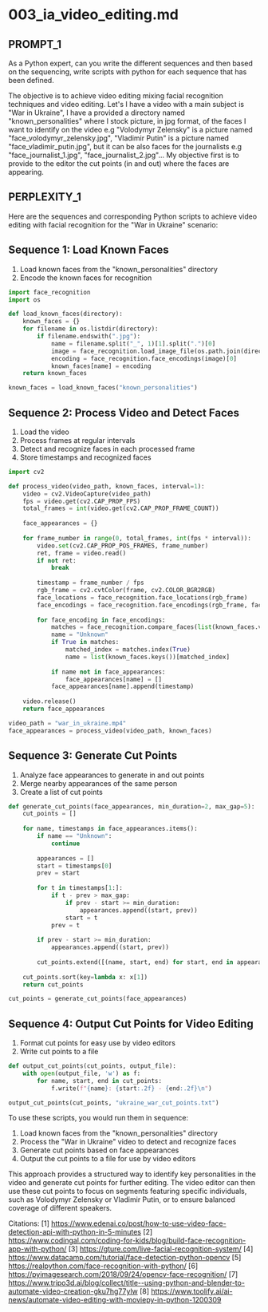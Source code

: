 
# 003_ia_video_editing.md

## PROMPT_1
As a Python expert, can you write the different sequences and then based on the sequencing, write scripts with python for each sequence that has been defined. 

The objective is to achieve video editing mixing facial recognition techniques and video editing. Let's I have a video with a main subject is "War in Ukraine", I have a provided a directory named "known_personalities" where I stock picture, in jpg format, of the faces I want to identify on the video e.g "Volodymyr Zelensky" is a picture named "face_volodymyr_zelensky.jpg", "Vladimir Putin" is a picture named "face_vladimir_putin.jpg", but it can be also faces for the journalists e.g "face_journalist_1.jpg", "face_journalist_2.jpg"... My objective first is to provide to the editor the cut points (in and out) where the faces are appearing.

## PERPLEXITY_1

Here are the sequences and corresponding Python scripts to achieve video editing with facial recognition for the "War in Ukraine" scenario:

## Sequence 1: Load Known Faces

1. Load known faces from the "known_personalities" directory
2. Encode the known faces for recognition

```python
import face_recognition
import os

def load_known_faces(directory):
    known_faces = {}
    for filename in os.listdir(directory):
        if filename.endswith(".jpg"):
            name = filename.split("_", 1)[1].split(".")[0]
            image = face_recognition.load_image_file(os.path.join(directory, filename))
            encoding = face_recognition.face_encodings(image)[0]
            known_faces[name] = encoding
    return known_faces

known_faces = load_known_faces("known_personalities")
```

## Sequence 2: Process Video and Detect Faces

1. Load the video
2. Process frames at regular intervals
3. Detect and recognize faces in each processed frame
4. Store timestamps and recognized faces

```python
import cv2

def process_video(video_path, known_faces, interval=1):
    video = cv2.VideoCapture(video_path)
    fps = video.get(cv2.CAP_PROP_FPS)
    total_frames = int(video.get(cv2.CAP_PROP_FRAME_COUNT))
    
    face_appearances = {}
    
    for frame_number in range(0, total_frames, int(fps * interval)):
        video.set(cv2.CAP_PROP_POS_FRAMES, frame_number)
        ret, frame = video.read()
        if not ret:
            break
        
        timestamp = frame_number / fps
        rgb_frame = cv2.cvtColor(frame, cv2.COLOR_BGR2RGB)
        face_locations = face_recognition.face_locations(rgb_frame)
        face_encodings = face_recognition.face_encodings(rgb_frame, face_locations)
        
        for face_encoding in face_encodings:
            matches = face_recognition.compare_faces(list(known_faces.values()), face_encoding)
            name = "Unknown"
            if True in matches:
                matched_index = matches.index(True)
                name = list(known_faces.keys())[matched_index]
            
            if name not in face_appearances:
                face_appearances[name] = []
            face_appearances[name].append(timestamp)
    
    video.release()
    return face_appearances

video_path = "war_in_ukraine.mp4"
face_appearances = process_video(video_path, known_faces)
```

## Sequence 3: Generate Cut Points

1. Analyze face appearances to generate in and out points
2. Merge nearby appearances of the same person
3. Create a list of cut points

```python
def generate_cut_points(face_appearances, min_duration=2, max_gap=5):
    cut_points = []
    
    for name, timestamps in face_appearances.items():
        if name == "Unknown":
            continue
        
        appearances = []
        start = timestamps[0]
        prev = start
        
        for t in timestamps[1:]:
            if t - prev > max_gap:
                if prev - start >= min_duration:
                    appearances.append((start, prev))
                start = t
            prev = t
        
        if prev - start >= min_duration:
            appearances.append((start, prev))
        
        cut_points.extend([(name, start, end) for start, end in appearances])
    
    cut_points.sort(key=lambda x: x[1])
    return cut_points

cut_points = generate_cut_points(face_appearances)
```

## Sequence 4: Output Cut Points for Video Editing

1. Format cut points for easy use by video editors
2. Write cut points to a file

```python
def output_cut_points(cut_points, output_file):
    with open(output_file, 'w') as f:
        for name, start, end in cut_points:
            f.write(f"{name}: {start:.2f} - {end:.2f}\n")

output_cut_points(cut_points, "ukraine_war_cut_points.txt")
```

To use these scripts, you would run them in sequence:

1. Load known faces from the "known_personalities" directory
2. Process the "War in Ukraine" video to detect and recognize faces
3. Generate cut points based on face appearances
4. Output the cut points to a file for use by video editors

This approach provides a structured way to identify key personalities in the video and generate cut points for further editing. The video editor can then use these cut points to focus on segments featuring specific individuals, such as Volodymyr Zelensky or Vladimir Putin, or to ensure balanced coverage of different speakers.

Citations:
[1] https://www.edenai.co/post/how-to-use-video-face-detection-api-with-python-in-5-minutes
[2] https://www.codingal.com/coding-for-kids/blog/build-face-recognition-app-with-python/
[3] https://gture.com/live-facial-recognition-system/
[4] https://www.datacamp.com/tutorial/face-detection-python-opencv
[5] https://realpython.com/face-recognition-with-python/
[6] https://pyimagesearch.com/2018/09/24/opencv-face-recognition/
[7] https://www.tripo3d.ai/blog/collect/title--using-python-and-blender-to-automate-video-creation-gku7hg77ylw
[8] https://www.toolify.ai/ai-news/automate-video-editing-with-moviepy-in-python-1200309


